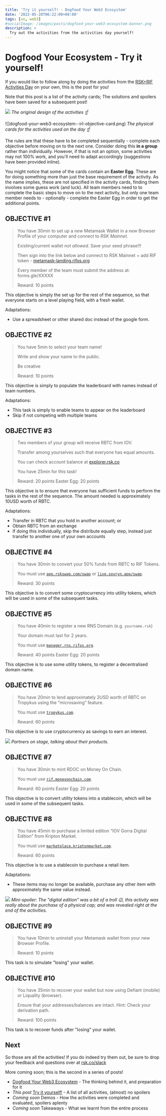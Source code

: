 ```yaml
---
title: 'Try it yourself! - Dogfood Your Web3 Ecosystem'
date: '2022-05-28T06:22:00+08:00'
tags: [ux, web3]
#socialImage: /images/posts/dogfood-your-web3-ecosystem-banner.png
description: >
  Try out the activities from the activities day yourself!
---
```


# Dogfood Your Ecosystem - Try it yourself!

If you would like to follow along by doing the activities from the
[RSK+RIF Activities Day](/2022/dogfood-your-web3-ecosystem/)
on your own, this is the post for you!

Note that this post is a list of the activity cards;
The solutions and spoilers have been saved for a subsequent post!

![](dogfood-your-web3-ecosystem--planning-objective-card.png)
*The original design of the activities ☝️*

![]dogfood-your-web3-ecosystem--irl-objective-card.png)
*The physical cards for the activities used on the day ☝️*

The rules are that these have to be completed sequentially -
complete each objective before moving on to the next one.
Consider doing this **in a group** rather than individually.
However, if that is not an option, some activities may not 100% work,
and you'll need to adapt accordingly (suggestions have been provided inline).

You might notice that some of the cards contain an **Easter Egg**.
These are for doing something more than just the base requirement of the activity.
As the name implies, these are not specified in the activity cards,
finding them involves some guess work (and luck).
All team members need to to complete the basic steps to move on to the next activity,
but only one team member needs to - optionally - complete the Easter Egg
in order to get the additional points.

## OBJECTIVE #1

> You have 30min to set up a *new* Metamask Wallet in a *new* Browser Profile of your computer and connect to *RSK Mainnet*.
>
> Existing/current wallet *not allowed*. Save your seed phrase!!!
>
> Then sign into the link below and connect to RSK Mainnet + add RIF token - [metamask-landing.rifos.org](http://metamask-landing.rifos.org)
>
> Every member of the team must submit the address at: forms.gle/XXXXX
>
> Reward: 10 points

This objective is simply the set up for the rest of the sequence,
so that everyone starts on a level playing field, with a fresh wallet.

Adaptations:

- Use a spreadsheet or other shared doc instead of the google form.

## OBJECTIVE #2

> You have 5min to select your team name!
>
> Write and show your name to the public.
>
> Be creative
>
> Reward: 10 points

This objective is simply to populate the leaderboard with names instead of team numbers.

Adaptations:

- This task is simply to enable teams to appear on the leaderboard
- Skip if not competing with multiple teams

## OBJECTIVE #3

> Two members of your group will receive RBTC from IOV.
>
> Transfer among yourselves such that everyone has equal amounts.
>
> You can check account balance at [explorer.rsk.co](https://explorer.rsk.co/)
>
> You have 25min for this task!
>
> Reward: 20 points
> Easter Egg: 20 points

This objective is to ensure that everyone has sufficient funds to perform the tasks in the rest of the sequence.
The amount needed is approximately 10USD worth of RBTC.

Adaptations:

- Transfer in RBTC that you hold in another account; or
- Obtain RBTC from an exchange
- If doing this individually, skip the distribute equally step, instead just transfer to another one of your own accounts

## OBJECTIVE #4

> You have 30min to convert your 50% funds from RBTC to RIF Tokens.
>
> You must use [`app.rskswap.com/swap`](https://app.rskswap.com/swap) or
> [`live.sovryn.app/swap`](https://live.sovryn.app/swap).
>
> Reward: 30 points

This objective is to convert some cryptocurrency into utility tokens,
which will be used in some of the subsequent tasks.

## OBJECTIVE #5

> You have 40min to register a new RNS Domain (e.g. `yourname.rsk`)
>
> Your domain must last for 2 years.
>
> You must use [`manager.rns.rifos.org`](https://manager.rns.rifos.org/).
>
> Reward: 40 points
> Easter Egg: 20 points

This objective is to use some utility tokens,
to register a decentralised domain name.

## OBJECTIVE #6

> You have 20min to lend approximately 2USD worth of RBTC on Tropykus using the “microsaving” feature.
>
> You must use [`tropykus.com`](https://tropykus.com/).
>
> Reward: 60 points

This objective is to use cryptocurrency as savings to earn an interest.

![](dogfood-your-web3-ecosystem--partner-talks.png)
*Partners on stage, talking about their products.*

## OBJECTIVE #7

> You have 30min to mint RDOC on Money On Chain.
>
> You must use [`rif.moneyonchain.com`](https://rif.moneyonchain.com/).
>
> Reward: 60 points
> Easter Egg: 20 points

This objective is to convert utility tokens into a stablecoin,
which will be used in some of the subsequent tasks.

## OBJECTIVE #8

> You have 45min to purchase a limited edition “IOV Gorra Digital Edition” from Kripton Market.
>
> You must use [`marketplace.kriptonmarket.com`](https://marketplace.kriptonmarket.com/).
>
> Reward: 60 points

This objective is to use a stablecoin to purchase a retail item.

Adaptations:

- These items may no longer be available, purchase any other item with approximately the same value instead.

![](dogfood-your-web3-ecosystem--irl-purchase.png)
*Mini-spoiler: The "digital edition" was a bit of a troll 😉,
this activity was really about the purchase of a physical cap;
and was revealed right at the end of the activities.*

## OBJECTIVE #9

> You have 10min to uninstall your Metamask wallet from your new Browser Profile.
>
> Reward: 10 points

This task is to simulate "losing" your wallet.

## OBJECTIVE #10

> You have 35min to recover your wallet but now using Defiant (mobile) or Liquality (browser).
>
> Ensure that your addresses/balances are intact. Hint: Check your derivation path.
>
> Reward: 100 points

This task is to recover funds after "losing" your wallet.

## Next

So those are all the activities! If you do indeed try them out, be sure to drop your feedback and questions over at [rsk.co/slack](https://rsk.co/slack)

More coming soon; this is the second in a series of posts!

- [Dogfood Your Web3 Ecosystem](/2022/dogfood-your-web3-ecosystem/) - The thinking behind it, and preparation for it
- *This post* [Try it yourself!](/2022/dogfood-your-web3-ecosystem-diy/) - A list of all activities, (almost) no spoilers
- *Coming soon* Demos - How the activities were completed and evaluated, spoilers aplenty
- *Coming soon* Takeaways - What we learnt from the entire process
